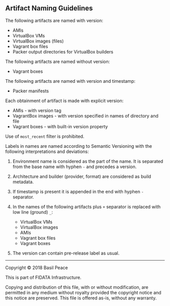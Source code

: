 Artifact Naming Guidelines
--------------------------

The following artifacts are named with version:
*	AMIs
*	VirtualBox VMs
*	VirtualBox images (files)
*	Vagrant box files
*	Packer output directories for VirtualBox builders

The following artifacts are named without version:
*	Vagrant boxes

The following artifacts are named with version and timestamp:
*	Packer manifests

Each obtainment of artifact is made with explicit version:
*	AMIs - with version tag
*	VagrantBox images - with version specified
	in names of directory and file
*	Vagrant boxes - with built-in version property

Use of `most_recent` filter is prohibited.

Labels in names are named according to Semantic Versioning
with the following interpretations and deviations:

1.	Environment name is considered as the part of the name. It is
separated from the base name with hyphen `-` and precedes a version.

2.	Architecture and builder (provider, format) are considered as build
metadata.

3.	If timestamp is present it is appended in the end with hyphen `-`
separator.

4.	In the names of the following artifacts plus `+` separator is
replaced with low line (ground) `_`:

	*	VirtualBox VMs
	*	VirtualBox images
	*	AMIs
	*	Vagrant box files
	*	Vagrant boxes

5.	The version can contain pre-release label as usual.


------------------------------------------------------------------------
Copyright © 2018  Basil Peace

This is part of FIDATA Infrastructure.

Copying and distribution of this file, with or without modification,
are permitted in any medium without royalty provided the copyright
notice and this notice are preserved.  This file is offered as-is,
without any warranty.
